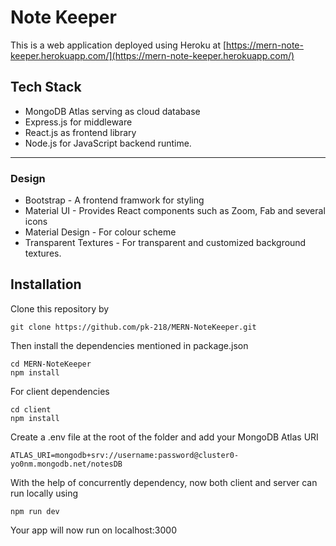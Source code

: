 # Note Keeper

This is a web application deployed using Heroku at [https://mern-note-keeper.herokuapp.com/](https://mern-note-keeper.herokuapp.com/)

## Tech Stack
 - MongoDB Atlas serving as cloud database
 - Express.js for middleware
 - React.js as frontend library
 - Node.js for JavaScript backend runtime.

 ----
### Design
- Bootstrap - A frontend framwork for styling
- Material UI - Provides React components such as Zoom, Fab and several icons
- Material Design - For colour scheme
- Transparent Textures - For transparent and customized background textures. 

 ## Installation
Clone this repository by 
```
git clone https://github.com/pk-218/MERN-NoteKeeper.git
```  
Then install the dependencies mentioned in package.json
```
cd MERN-NoteKeeper
npm install 
```
For client dependencies
```
cd client
npm install
```
Create a .env file at the root of the folder and add your MongoDB Atlas URI 
```
ATLAS_URI=mongodb+srv://username:password@cluster0-yo0nm.mongodb.net/notesDB
```
With the help of concurrently dependency, now both client and server can run locally using 
```
npm run dev
```
Your app will now run on localhost:3000
